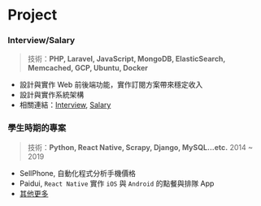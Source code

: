 # Project

### Interview/Salary
> 技術：**PHP, Laravel, JavaScript, MongoDB, ElasticSearch, Memcached, GCP, Ubuntu, Docker**
- 設計與實作 Web 前後端功能，實作訂閱方案帶來穩定收入
- 設計與實作系統架構
- 相關連結：[Interview](https://interview.tw), [Salary](https://salary.tw)


### 學生時期的專案
> 技術：**Python, React Native, Scrapy, Django, MySQL...etc.**  2014 ~ 2019 
- SellPhone, 自動化程式分析手機價格
- Paidui, `React Native` 實作 `iOS` 與 `Android` 的點餐與排隊 App
- [其他更多](https://blog.liyang.info/projects/)
